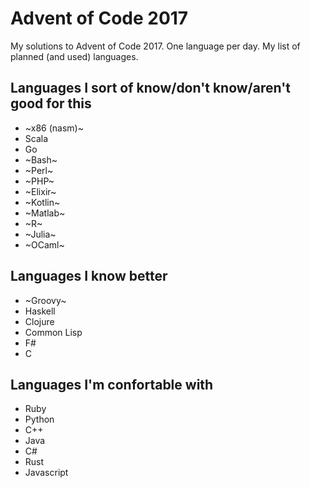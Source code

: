 # Advent of Code 2017

My solutions to Advent of Code 2017. One language per day. My list of planned (and used) languages.

## Languages I sort of know/don't know/aren't good for this
- ~x86 (nasm)~
- Scala
- Go
- ~Bash~
- ~Perl~
- ~PHP~
- ~Elixir~
- ~Kotlin~
- ~Matlab~
- ~R~
- ~Julia~
- ~OCaml~

## Languages I know better
- ~Groovy~
- Haskell
- Clojure
- Common Lisp
- F#
- C

## Languages I'm confortable with
- Ruby
- Python
- C++
- Java
- C#
- Rust
- Javascript
